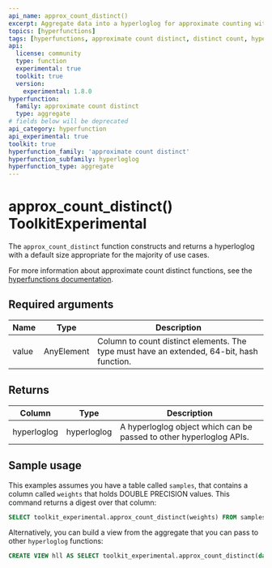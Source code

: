 ```yaml
---
api_name: approx_count_distinct()
excerpt: Aggregate data into a hyperloglog for approximate counting without having to specify the number of buckets.
topics: [hyperfunctions]
tags: [hyperfunctions, approximate count distinct, distinct count, hyperloglog]
api:
  license: community
  type: function
  experimental: true
  toolkit: true
  version:
    experimental: 1.8.0
hyperfunction:
  family: approximate count distinct
  type: aggregate
# fields below will be deprecated
api_category: hyperfunction
api_experimental: true
toolkit: true
hyperfunction_family: 'approximate count distinct'
hyperfunction_subfamily: hyperloglog
hyperfunction_type: aggregate
---
```


# approx_count_distinct()  <tag type="toolkit">Toolkit</tag><tag type="experimental-toolkit">Experimental</tag>

The `approx_count_distinct` function constructs and returns a hyperloglog with a
default size appropriate for the majority of use cases.

For more information about approximate count distinct functions, see the
[hyperfunctions documentation][hyperfunctions-approx-count-distincts].

## Required arguments

|Name|Type|Description|
|-|-|-|
|value|AnyElement| Column to count distinct elements. The type must have an extended, 64-bit, hash function.|

## Returns

|Column|Type|Description|
|-|-|-|
|hyperloglog|hyperloglog|A hyperloglog object which can be passed to other hyperloglog APIs.|

<!---Any special notes about the returns-->

## Sample usage

This examples assumes you have a table called `samples`, that contains a column
called `weights` that holds DOUBLE PRECISION values. This command returns a
digest over that column:

``` sql
SELECT toolkit_experimental.approx_count_distinct(weights) FROM samples;
```

Alternatively, you can build a view from the aggregate that you can pass to
other `hyperloglog` functions:

``` sql
CREATE VIEW hll AS SELECT toolkit_experimental.approx_count_distinct(data) FROM samples;
```

[hyperfunctions-approx-count-distincts]: /timescaledb/:currentVersion:/how-to-guides/hyperfunctions/approx-count-distincts/
